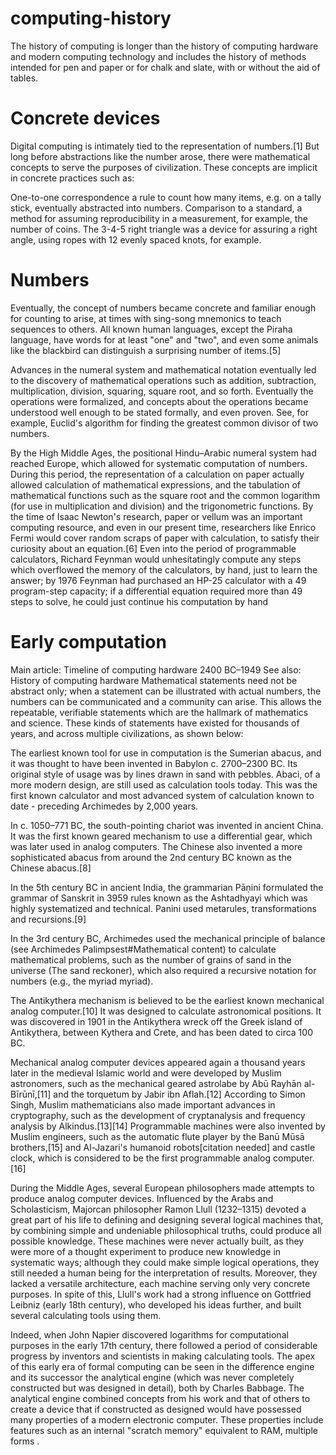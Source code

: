# computing-history

The history of computing is longer than the history of computing hardware and modern computing technology and includes the history of methods intended for pen and paper or for chalk and slate, with or without the aid of tables.

# Concrete devices
Digital computing is intimately tied to the representation of numbers.[1] But long before abstractions like the number arose, there were mathematical concepts to serve the purposes of civilization. These concepts are implicit in concrete practices such as:

One-to-one correspondence a rule to count how many items, e.g. on a tally stick, eventually abstracted into numbers.
Comparison to a standard, a method for assuming reproducibility in a measurement, for example, the number of coins.
The 3-4-5 right triangle was a device for assuring a right angle, using ropes with 12 evenly spaced knots, for example.

# Numbers
Eventually, the concept of numbers became concrete and familiar enough for counting to arise, at times with sing-song mnemonics to teach sequences to others. All known human languages, except the Piraha language, have words for at least "one" and "two", and even some animals like the blackbird can distinguish a surprising number of items.[5]

Advances in the numeral system and mathematical notation eventually led to the discovery of mathematical operations such as addition, subtraction, multiplication, division, squaring, square root, and so forth. Eventually the operations were formalized, and concepts about the operations became understood well enough to be stated formally, and even proven. See, for example, Euclid's algorithm for finding the greatest common divisor of two numbers.

By the High Middle Ages, the positional Hindu–Arabic numeral system had reached Europe, which allowed for systematic computation of numbers. During this period, the representation of a calculation on paper actually allowed calculation of mathematical expressions, and the tabulation of mathematical functions such as the square root and the common logarithm (for use in multiplication and division) and the trigonometric functions. By the time of Isaac Newton's research, paper or vellum was an important computing resource, and even in our present time, researchers like Enrico Fermi would cover random scraps of paper with calculation, to satisfy their curiosity about an equation.[6] Even into the period of programmable calculators, Richard Feynman would unhesitatingly compute any steps which overflowed the memory of the calculators, by hand, just to learn the answer; by 1976 Feynman had purchased an HP-25 calculator with a 49 program-step capacity; if a differential equation required more than 49 steps to solve, he could just continue his computation by hand

# Early computation

Main article: Timeline of computing hardware 2400 BC–1949
See also: History of computing hardware
Mathematical statements need not be abstract only; when a statement can be illustrated with actual numbers, the numbers can be communicated and a community can arise. This allows the repeatable, verifiable statements which are the hallmark of mathematics and science. These kinds of statements have existed for thousands of years, and across multiple civilizations, as shown below:

The earliest known tool for use in computation is the Sumerian abacus, and it was thought to have been invented in Babylon c. 2700–2300 BC. Its original style of usage was by lines drawn in sand with pebbles. Abaci, of a more modern design, are still used as calculation tools today. This was the first known calculator and most advanced system of calculation known to date - preceding Archimedes by 2,000 years.

In c. 1050–771 BC, the south-pointing chariot was invented in ancient China. It was the first known geared mechanism to use a differential gear, which was later used in analog computers. The Chinese also invented a more sophisticated abacus from around the 2nd century BC known as the Chinese abacus.[8]

In the 5th century BC in ancient India, the grammarian Pāṇini formulated the grammar of Sanskrit in 3959 rules known as the Ashtadhyayi which was highly systematized and technical. Panini used metarules, transformations and recursions.[9]

In the 3rd century BC, Archimedes used the mechanical principle of balance (see Archimedes Palimpsest#Mathematical content) to calculate mathematical problems, such as the number of grains of sand in the universe (The sand reckoner), which also required a recursive notation for numbers (e.g., the myriad myriad).

The Antikythera mechanism is believed to be the earliest known mechanical analog computer.[10] It was designed to calculate astronomical positions. It was discovered in 1901 in the Antikythera wreck off the Greek island of Antikythera, between Kythera and Crete, and has been dated to circa 100 BC.

Mechanical analog computer devices appeared again a thousand years later in the medieval Islamic world and were developed by Muslim astronomers, such as the mechanical geared astrolabe by Abū Rayhān al-Bīrūnī,[11] and the torquetum by Jabir ibn Aflah.[12] According to Simon Singh, Muslim mathematicians also made important advances in cryptography, such as the development of cryptanalysis and frequency analysis by Alkindus.[13][14] Programmable machines were also invented by Muslim engineers, such as the automatic flute player by the Banū Mūsā brothers,[15] and Al-Jazari's humanoid robots[citation needed] and castle clock, which is considered to be the first programmable analog computer.[16]

During the Middle Ages, several European philosophers made attempts to produce analog computer devices. Influenced by the Arabs and Scholasticism, Majorcan philosopher Ramon Llull (1232–1315) devoted a great part of his life to defining and designing several logical machines that, by combining simple and undeniable philosophical truths, could produce all possible knowledge. These machines were never actually built, as they were more of a thought experiment to produce new knowledge in systematic ways; although they could make simple logical operations, they still needed a human being for the interpretation of results. Moreover, they lacked a versatile architecture, each machine serving only very concrete purposes. In spite of this, Llull's work had a strong influence on Gottfried Leibniz (early 18th century), who developed his ideas further, and built several calculating tools using them.

Indeed, when John Napier discovered logarithms for computational purposes in the early 17th century, there followed a period of considerable progress by inventors and scientists in making calculating tools. The apex of this early era of formal computing can be seen in the difference engine and its successor the analytical engine (which was never completely constructed but was designed in detail), both by Charles Babbage. The analytical engine combined concepts from his work and that of others to create a device that if constructed as designed would have possessed many properties of a modern electronic computer. These properties include features such as an internal "scratch memory" equivalent to RAM, multiple forms .
